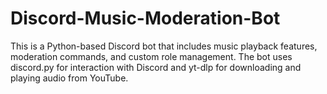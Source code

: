# Discord-Music-Moderation-Bot
This is a Python-based Discord bot that includes music playback features, moderation commands, and custom role management. The bot uses discord.py for interaction with Discord and yt-dlp for downloading and playing audio from YouTube.
